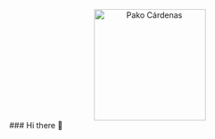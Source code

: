 <div id="header" align="center">
	<img src="https://pakodev.site/static/media/pako.950a7ede47222e6bb4b0.png" width="200" alt="Pako Cárdenas">
</div>
### Hi there 👋
<!--
**pakorro2/pakorro2** is a ✨ _special_ ✨ repository because its `README.md` (this file) appears on your GitHub profile.

Here are some ideas to get you started:

- 🔭 I’m currently working on ...
- 🌱 I’m currently learning ...
- 👯 I’m looking to collaborate on ...
- 🤔 I’m looking for help with ...
- 💬 Ask me about ...
- 📫 How to reach me: ...
- 😄 Pronouns: ...
- ⚡ Fun fact: ...
-->
